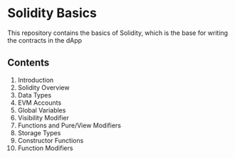 # Solidity Basics
This repository contains the basics of Solidity, which is the base for writing the contracts in the dApp

## Contents

1. Introduction
2. Solidity Overview
3. Data Types
4. EVM Accounts
5. Global Variables
6. Visibility Modifier
7. Functions and Pure/View Modifiers
8. Storage Types
9. Constructor Functions
10. Function Modifiers